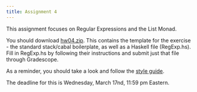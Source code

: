 ```yaml
---
title: Assignment 4
---
```


This assignment focuses on Regular Expressions and the List Monad.

You should download
[hw04.zip](https://www.cs.umd.edu/class/spring2022/cmsc488B/code/hw04.zip). This
contains the template for the exercise - the standard stack/cabal
boilerplate, as well as a Haskell file (RegExp.hs). Fill in RegExp.hs by
following their instructions and submit just that file through
Gradescope. 

As a reminder, you should take a look and follow the [style
guide](https://www.cs.umd.edu/class/spring2022/cmsc488B/style.html).

The deadline for this is Wednesday, March 17nd, 11:59 pm Eastern.